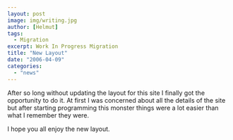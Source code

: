 ```yaml
---
layout: post
image: img/writing.jpg
author: [Helmut]
tags:
  - Migration
excerpt: Work In Progress Migration
title: "New Layout"
date: "2006-04-09"
categories: 
  - "news"
---
```


After so long without updating the layout for this site I finally got the opportunity to do it. At first I was concerned about all the details of the site but after starting programming this monster things were a lot easier than what I remember they were.

I hope you all enjoy the new layout.

